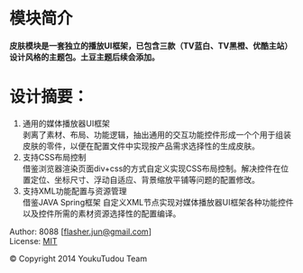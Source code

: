 # 模块简介
#### 皮肤模块是一套独立的播放UI框架，已包含三款（TV蓝白、TV黑橙、优酷主站）设计风格的主题包。土豆主题后续会添加。

设计摘要：
=======
1. 通用的媒体播放器UI框架  
剥离了素材、布局、功能逻辑，抽出通用的交互功能控件形成一个个用于组装皮肤的零件，以便在配置文件中实现按产品需求选择性的生成皮肤。  
2. 支持CSS布局控制  
借鉴浏览器渲染页面div+css的方式自定义实现CSS布局控制。解决控件在位置定位、坐标尺寸、浮动自适应、背景缩放平铺等问题的配置修改。  
3. 支持XML功能配置与资源管理  
借鉴JAVA Spring框架 自定义XML节点实现对媒体播放器UI框架各种功能控件以及控件所需的素材资源选择性的配置编译。  

Author: 8088 [flasher.jun@gmail.com]  
License: [MIT](http://opensource.org/licenses/MIT) 

&copy; Copyright 2014 YoukuTudou Team
